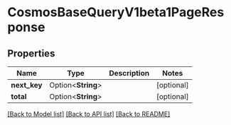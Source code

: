 # CosmosBaseQueryV1beta1PageResponse

## Properties

Name | Type | Description | Notes
------------ | ------------- | ------------- | -------------
**next_key** | Option<**String**> |  | [optional]
**total** | Option<**String**> |  | [optional]

[[Back to Model list]](../README.md#documentation-for-models) [[Back to API list]](../README.md#documentation-for-api-endpoints) [[Back to README]](../README.md)


